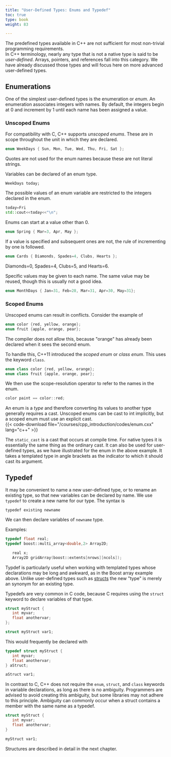 ```yaml
---
title: "User-Defined Types: Enums and Typedef"
toc: true
type: book
weight: 83

---
```


The predefined types available in C++ are not sufficient for most non-trivial programming requirements.  
In C++ terminology, nearly any type that is not a native type is said to be _user-defined_.  Arrays, pointers, and references fall into this category.
We have already discussed those types and will focus here on more advanced user-defined types.

## Enumerations


One of the simplest user-defined types is the enumeration or _enum_.
An enumeration associates integers with names.  By default, the integers begin at 0 and increment by 1 until each name has been assigned a value.

### Unscoped Enums

For compatibility with C, C++ supports _unscoped enums_.  These are in scope
throughout the unit in which they are declared.

```c++
enum WeekDays { Sun, Mon, Tue, Wed, Thu, Fri, Sat };
```
Quotes are not used for the enum names because these are not literal strings.

Variables can be declared of an enum type.
```
WeekDays today;
```
The possible values of an enum variable are restricted to the integers declared in the enum.
```c++
today=Fri
std::cout<<today<<"\n";
```
Enums can start at a value other than 0.
```c++
enum Spring { Mar=3, Apr, May };
```
If a value is specified and subsequent ones are not, the rule of incrementing by one is followed.
```c++
enum Cards { Diamonds, Spades=4, Clubs, Hearts };
```
Diamonds=0, Spades=4, Clubs=5, and Hearts=6.

Specific values may be given to each name.  The same value may be reused, though this is usually not a good idea.
```c++
enum MonthDays { Jan=31, Feb=28, Mar=31, Apr=30, May=31};
```

### Scoped Enums

Unscoped enums can result in conflicts.  Consider the example of
```c++
enum color {red, yellow, orange};
enum fruit {apple, orange, pear};
```
The compiler does not allow this, because "orange" has already been declared when it sees the second enum.  

To handle this, C++11 introduced the _scoped enum_ or _class enum_.  This uses the keyword `class`.
```c++
enum class color {red, yellow, orange};
enum class fruit {apple, orange, pear};
```
We then use the scope-resolution operator to refer to the names in the enum.
```c++
color paint == color::red;
```

An enum is a _type_ and therefore converting its values to another type generally requires a cast.  Unscoped enums can be cast to int implicitly, but a scoped enum must use an explicit cast.  
{{< code-download file="/courses/cpp_introduction/codes/enum.cxx" lang="c++" >}}

The `static_cast` is a cast that occurs at compile time.  For native types it is essentially the same thing as the ordinary cast.  It can also be used for user-defined types, as we have illustrated for the enum in the above example.  It takes a templated type in angle brackets as the indicator to which it should cast its argument. 

## Typedef

It may be convenient to name a new user-defined type, or to rename an existing type, so that new variables can be declared by name.  We use `typedef` to create a new name for our type.  The syntax is
```no-highlight
typedef existing newname
```
We can then declare variables of `newname` type.

Examples:

```c++
typedef float real;
typedef boost::multi_array<double,2> Array2D;

   real x;
   Array2D gridArray(boost::extents[nrows][ncols]);
```

Typdef is particularly useful when working with templated types whose declarations may be long and awkward, as in the Boost array example above.  Unlike user-defined types such as [structs](/courses/cpp_introduction/structs) the new "type" is merely an synonym for an existing type.

Typedefs are very common in C code, because C requires using the `struct` keyword to declare variables of that type.
```c
struct myStruct {
   int myvar;
   float anothervar;
};

struct myStruct var1;
```
This would frequently be declared with
```c
typedef struct myStruct {
   int myvar;
   float anothervar;
} aStruct;

aStruct var1;
```

In contrast to C, C++ does not require the `enum`, `struct`, and `class` keywords in variable declarations, as long as there is no ambiguity.  Programmers are advised to avoid creating this ambiguity, but some libraries may not adhere to this principle.  Ambiguity can commonly occur when a struct contains a member with the same name as a typedef.

```c++
struct myStruct {
   int myvar;
   float anothervar;
}

myStruct var1;
```

Structures are described in detail in the next chapter.
